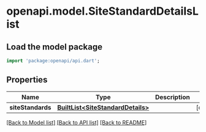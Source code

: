 # openapi.model.SiteStandardDetailsList

## Load the model package
```dart
import 'package:openapi/api.dart';
```

## Properties
Name | Type | Description | Notes
------------ | ------------- | ------------- | -------------
**siteStandards** | [**BuiltList&lt;SiteStandardDetails&gt;**](SiteStandardDetails.md) |  | [optional] 

[[Back to Model list]](../README.md#documentation-for-models) [[Back to API list]](../README.md#documentation-for-api-endpoints) [[Back to README]](../README.md)


